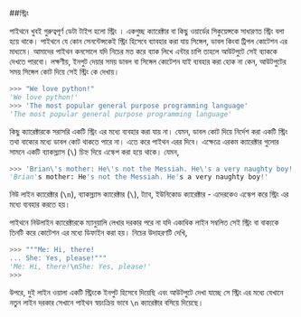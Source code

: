 ##স্ট্রিং   

পাইথনে খুবই গুরুত্বপূর্ণ ডেটা টাইপ হলো স্ট্রিং । একগুচ্ছ ক্যারেক্টার বা কিছু ওয়ার্ডের সিকুয়েন্সকে সাধারণত স্ট্রিং বলা হয়ে থাকে। পাইথনে যে কোন  সেনন্টেন্সকেই স্ট্রিং হিসেবে ব্যাবহার করা  যায় সিঙ্গেল, ডাবল কিংবা ট্রিপল কোটেশন এর মাধ্যমে। আমাদের পাইথন কনসোলে যদি নিচের মত করে ব্যাক লিখে এন্টার চাপি তাহলে আউটপুটে সেই ব্যাককে দেখতে পারবো। লক্ষণীয়, ইনপুট দেয়ার সময় ডাবল বা সিঙ্গেল কোটেশন যাই ব্যবহার করা হোক না কেন, আউটপুটের সময় সিঙ্গেল কোট দিয়ে সেই স্ট্রিং কে দেখায়।   

```python
>>> "We love python!"
'We love python!'
>>> 'The most popular general purpose programming language'
'The most popular general purpose programming language'
```     

কিছু ক্যারেক্টারকে সরাসরি একটি স্ট্রিং এর মধ্যে ব্যবহার করা যায় না। যেমন, ডাবল কোট দিয়ে নির্দেশ করা একটি স্ট্রিং  তথা বাক্যের মধ্যে ডাবল কোট থাকতে পারে না। এতে করে পাইথন এরর দিবে। এক্ষেত্রে এরকম ক্যারেক্টার গুলোর সামনে একটি ব্যাকস্ল্যাস (`\`) চিহ্ন দিয়ে এস্কেপ করা হয়ে থাকে। যেমন,  

```python
>>> 'Brian\'s mother: He\'s not the Messiah. He\'s a very naughty boy!'
'Brian's mother: He's not the Messiah. He's a very naughty boy!'
```

নিউ লাইন ক্যারেক্টার (`\n`), ব্যাকস্ল্যাস ক্যারেক্টার (`\`), ট্যাব, ইউনিকোড ক্যারেক্টার - এদেরকেও এস্কেপ করে স্ট্রিং এর মধ্যে ব্যবহার করতে হয়।    

পাইথনে নিউলাইন ক্যারেক্টারকে ম্যানুয়ালি লেখার দরকার পরে না যদি একাধিক লাইন সম্বলিত সেই স্ট্রিং বা বাক্যকে তিনটি করে কোটেশন এর মধ্যে ডিফাইন করা হয়। নিচের উদাহরণটি দেখি, 

```python
>>> """Me: Hi, there!
... She: Yes, please!"""
'Me: Hi, there!\nShe: Yes, please!'
>>>
```

উপরে, দুই লাইন ওয়ালা একটি স্ট্রিংকে ইনপুট হিসেবে দিয়েছি এবং আউটপুটে দেখা যাচ্ছে সে স্ট্রিং এর মধ্যে যেখানে নতুন লাইন দরকার সেখানে পাইথন স্বয়ংক্রিয় ভাবে `\n` ক্যারেক্টার বসিয়ে দিয়েছে। 



